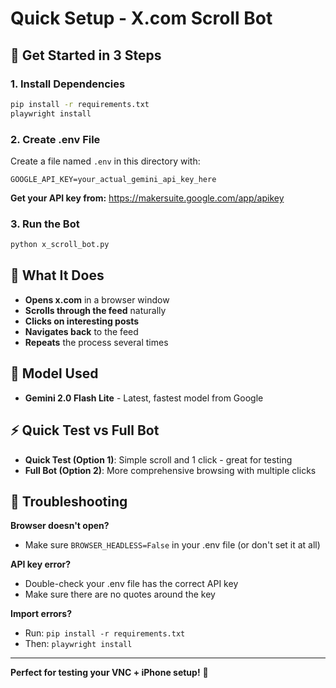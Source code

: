 # Quick Setup - X.com Scroll Bot

## 🚀 Get Started in 3 Steps

### 1. Install Dependencies
```bash
pip install -r requirements.txt
playwright install
```

### 2. Create .env File
Create a file named `.env` in this directory with:
```env
GOOGLE_API_KEY=your_actual_gemini_api_key_here
```

**Get your API key from:** https://makersuite.google.com/app/apikey

### 3. Run the Bot
```bash
python x_scroll_bot.py
```

## 🎯 What It Does

- **Opens x.com** in a browser window
- **Scrolls through the feed** naturally
- **Clicks on interesting posts** 
- **Navigates back** to the feed
- **Repeats** the process several times

## 🤖 Model Used

- **Gemini 2.0 Flash Lite** - Latest, fastest model from Google

## ⚡ Quick Test vs Full Bot

- **Quick Test (Option 1)**: Simple scroll and 1 click - great for testing
- **Full Bot (Option 2)**: More comprehensive browsing with multiple clicks

## 🔧 Troubleshooting

**Browser doesn't open?**
- Make sure `BROWSER_HEADLESS=False` in your .env file (or don't set it at all)

**API key error?**
- Double-check your .env file has the correct API key
- Make sure there are no quotes around the key

**Import errors?**
- Run: `pip install -r requirements.txt`
- Then: `playwright install`

---

**Perfect for testing your VNC + iPhone setup!** 🎉 